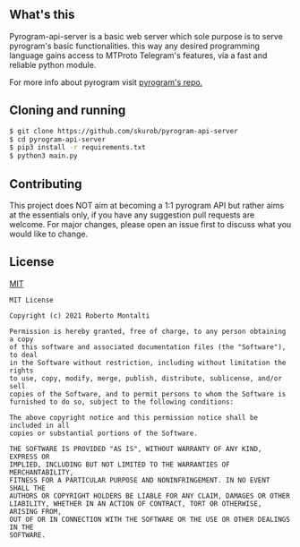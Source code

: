 
## What's this
Pyrogram-api-server is a basic web server which sole purpose is to serve pyrogram's basic functionalities.
this way any desired programming language gains access to MTProto Telegram's features, via a fast and reliable python module.

For more info about pyrogram visit [pyrogram's repo.](https://github.com/pyrogram)

## Cloning and running
```bash
$ git clone https://github.com/skurob/pyrogram-api-server
$ cd pyrogram-api-server
$ pip3 install -r requirements.txt
$ python3 main.py
```

## Contributing
This project does NOT aim at becoming a 1:1 pyrogram API but rather aims at the essentials only, if you have any suggestion
pull requests are welcome.
For major changes, please open an issue first to discuss what you would like to change.

## License
[MIT](https://choosealicense.com/licenses/mit/)

```
MIT License

Copyright (c) 2021 Roberto Montalti

Permission is hereby granted, free of charge, to any person obtaining a copy
of this software and associated documentation files (the "Software"), to deal
in the Software without restriction, including without limitation the rights
to use, copy, modify, merge, publish, distribute, sublicense, and/or sell
copies of the Software, and to permit persons to whom the Software is
furnished to do so, subject to the following conditions:

The above copyright notice and this permission notice shall be included in all
copies or substantial portions of the Software.

THE SOFTWARE IS PROVIDED "AS IS", WITHOUT WARRANTY OF ANY KIND, EXPRESS OR
IMPLIED, INCLUDING BUT NOT LIMITED TO THE WARRANTIES OF MERCHANTABILITY,
FITNESS FOR A PARTICULAR PURPOSE AND NONINFRINGEMENT. IN NO EVENT SHALL THE
AUTHORS OR COPYRIGHT HOLDERS BE LIABLE FOR ANY CLAIM, DAMAGES OR OTHER
LIABILITY, WHETHER IN AN ACTION OF CONTRACT, TORT OR OTHERWISE, ARISING FROM,
OUT OF OR IN CONNECTION WITH THE SOFTWARE OR THE USE OR OTHER DEALINGS IN THE
SOFTWARE.
```
